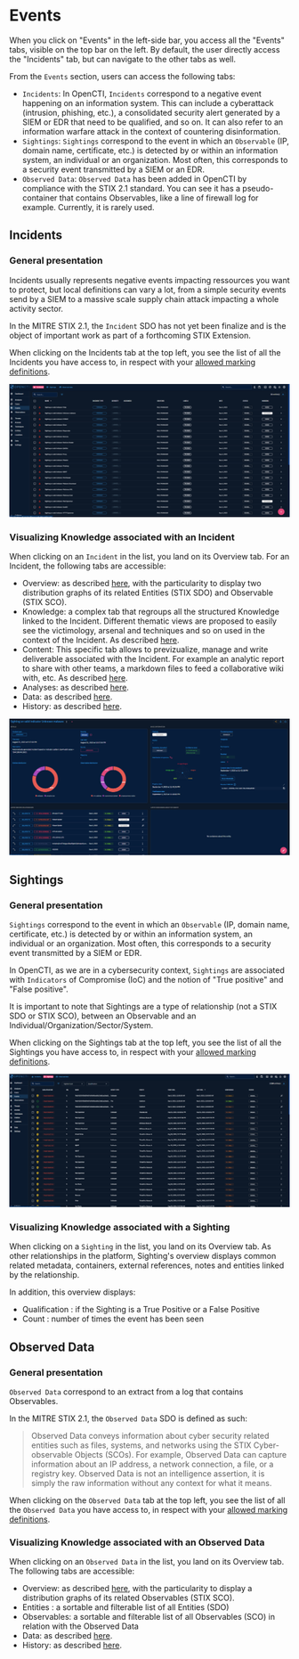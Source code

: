 # Events

When you click on "Events" in the left-side bar, you access all the "Events" tabs, visible on the top bar on the left. By default, the user directly access the "Incidents" tab, but can navigate to the other tabs as well.

From the `Events` section, users can access the following tabs:

- `Incidents`: In OpenCTI, `Incidents` correspond to a negative event happening on an information system. This can include a cyberattack (intrusion, phishing, etc.), a consolidated security alert generated by a SIEM or EDR that need to be qualified, and so on. It can also refer to an information warfare attack in the context of countering disinformation.
- `Sightings`: `Sightings` correspond to the event in which an `Observable` (IP, domain name, certificate, etc.) is detected by or within an information system, an individual or an organization. Most often, this corresponds to a security event transmitted by a SIEM or an EDR.
- `Observed Data`: `Observed Data` has been added in OpenCTI by compliance with the STIX 2.1 standard. You can see it has a pseudo-container that contains Observables, like a line of firewall log for example. Currently, it is rarely used.

## Incidents

### General presentation

Incidents usually represents negative events impacting ressources you want to protect, but local definitions can vary a lot, from a simple security events send by a SIEM to a massive scale supply chain attack impacting a whole activity sector.

In the MITRE STIX 2.1, the `Incident` SDO has not yet been finalize and is the object of important work as part of a forthcoming STIX Extension.

When clicking on the Incidents tab at the top left, you see the list of all the Incidents you have access to, in respect with your [allowed marking definitions](../administration/users.md).

![Incidents list](assets/incidents_list_view.png)

### Visualizing Knowledge associated with an Incident

When clicking on an `Incident` in the list, you land on its Overview tab. For an Incident, the following tabs are accessible:

- Overview: as described [here](overview.md#overview-section), with the particularity to display two distribution graphs of its related Entities (STIX SDO) and Observable (STIX SCO).
- Knowledge: a complex tab that regroups all the structured Knowledge linked to the Incident. Different thematic views are proposed to easily see the victimology, arsenal and techniques and so on used in the context of the Incident. As described [here](overview.md#knowledge-section).
- Content: This specific tab allows to previzualize, manage and write deliverable associated with the Incident. For example an analytic report to share with other teams, a markdown files to feed a collaborative wiki with, etc. As described [here](overview.md#content-section).
- Analyses: as described [here](overview.md#analyses-section).
- Data: as described [here](overview.md#data-section).
- History: as described [here](overview.md#history-section).

![Incident Overview](assets/Incident_overview.png)

## Sightings

### General presentation

`Sightings` correspond to the event in which an `Observable` (IP, domain name, certificate, etc.) is detected by or within an information system, an individual or an organization. Most often, this corresponds to a security event transmitted by a SIEM or EDR. 

In OpenCTI, as we are in a cybersecurity context, `Sightings` are associated with `Indicators` of Compromise (IoC) and the notion of "True positive" and "False positive". 

It is important to note that Sightings are a type of relationship (not a STIX SDO or STIX SCO), between an Observable and an Individual/Organization/Sector/System.

When clicking on the Sightings tab at the top left, you see the list of all the Sightings you have access to, in respect with your [allowed marking definitions](../administration/users.md).

![Sightings list](assets/sightings_list.png)

### Visualizing Knowledge associated with a Sighting

When clicking on a `Sighting` in the list, you land on its Overview tab. As other relationships in the platform, Sighting's overview displays common related metadata, containers, external references, notes and entities linked by the relationship. 

In addition, this overview displays:
- Qualification : if the Sighting is a True Positive or a False Positive
- Count : number of times the event has been seen

## Observed Data

### General presentation

`Observed Data` correspond to an extract from a log that contains Observables. 

In the MITRE STIX 2.1, the `Observed Data` SDO is defined as such:

> Observed Data conveys information about cyber security related entities such as files, systems, and networks using the STIX Cyber-observable Objects (SCOs). For example, Observed Data can capture information about an IP address, a network connection, a file, or a registry key. Observed Data is not an intelligence assertion, it is simply the raw information without any context for what it means.

When clicking on the `Observed Data` tab at the top left, you see the list of all the `Observed Data` you have access to, in respect with your [allowed marking definitions](../administration/users.md).

### Visualizing Knowledge associated with an Observed Data

When clicking on an `Observed Data` in the list, you land on its Overview tab. The following tabs are accessible:

- Overview: as described [here](overview.md#overview-section), with the particularity to display a distribution graphs of its related Observables (STIX SCO).
- Entities : a sortable and filterable list of all Entities (SDO) 
- Observables: a sortable and filterable list of all Observables (SCO) in relation with the Observed Data
- Data: as described [here](overview.md#data-section).
- History: as described [here](overview.md#history-section).
